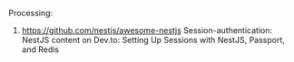 Processing:

1.  https://github.com/nestjs/awesome-nestjs
    Session-authentication: NestJS content on Dev.to: Setting Up Sessions with NestJS, Passport, and Redis
